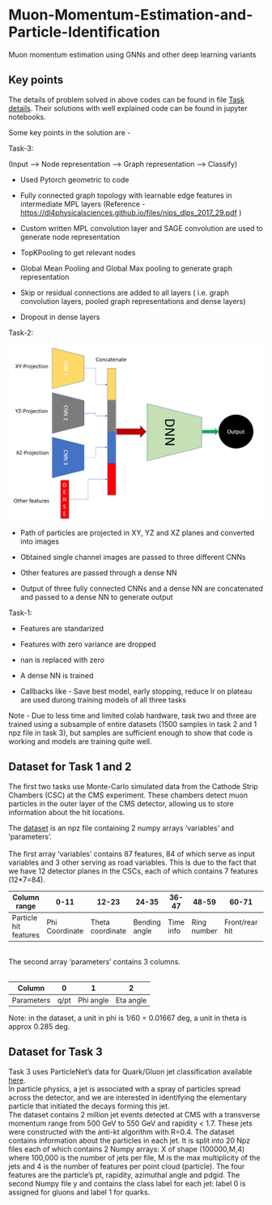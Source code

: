 # Muon-Momentum-Estimation-and-Particle-Identification
Muon momentum estimation using GNNs and other deep learning variants

## Key points
The details of problem solved in above codes can be found in file [Task details](https://github.com/PRATEEKKUMARAGNIHOTRI/Muon-Momentum-Estimation-and-Particle-Identification/blob/master/Task%20details.pdf). Their solutions with well explained code can be found in jupyter notebooks.

Some key points in the solution are -

Task-3:

(Input --> Node representation --> Graph representation --> Classify)

+ Used Pytorch geometric to code

+ Fully connected graph topology with learnable edge features in intermediate MPL layers (Reference - https://dl4physicalsciences.github.io/files/nips_dlps_2017_29.pdf )

+ Custom written MPL convolution layer and SAGE convolution are used to generate node representation

+ TopKPooling to get relevant nodes

+ Global Mean Pooling and Global Max pooling to generate graph representation

+ Skip or residual connections are added to all layers ( i.e. graph convolution layers, pooled graph representations and dense layers)

+ Dropout in dense layers

Task-2:

![Attached image](https://github.com/PRATEEKKUMARAGNIHOTRI/Muon-Momentum-Estimation-and-Particle-Identification/blob/master/raw/Model%20Architecture%20Task2.PNG)

+ Path of particles are projected in XY, YZ and XZ planes and converted into images

+ Obtained single channel images are passed to three different CNNs

+ Other features are passed through a dense NN

+ Output of three fully connected CNNs and a dense NN are concatenated and passed to a dense NN to generate output

Task-1:

+ Features are standarized

+ Features with zero variance are dropped

+ nan is replaced with zero

+ A dense NN is trained

+ Callbacks like - Save best model, early stopping, reduce lr on plateau are used durong training models of all three tasks

Note - Due to less time and limited colab hardware, task two and three are trained using a subsample of entire datasets (1500 samples in task 2 and 1 npz file in task 3), but samples are sufficient enough to show that code is working and models are training quite well.

## Dataset for Task 1 and 2
The first two tasks use Monte-Carlo simulated data from the Cathode Strip Chambers (CSC) at the CMS experiment.
These chambers detect muon particles in the outer layer of the CMS detector, allowing us to store information about the hit locations.<br>

The [dataset](https://www.dropbox.com/s/c1pzdacnzhvi6pm/histos_tba.20.npz?dl=0) is an npz file containing 2 numpy arrays ‘variables’ and ‘parameters’. <br><br>The first array ‘variables’ contains 87 features, 84 of which serve as input variables and 3 other serving as road variables. This is due to the fact that we have 12 detector planes in the CSCs, each of which contains 7 features (12*7=84).

Column range | 0-11 | 12-23 | 24-35 | 36-47 | 48-59 | 60-71 | 72-83 | 84 | 85 | 86
--- | --- | --- | --- |--- |--- |--- |--- |--- |--- |--- 
Particle hit features | Phi Coordinate | Theta coordinate | Bending angle | Time info | Ring number | Front/rear hit | Mask | Pattern straightness | Zone | Median theta 

<br>
The second array ‘parameters’ contains 3 columns.<br><br>

Column | 0 | 1 | 2 
--- | --- | --- | ---
Parameters | q/pt | Phi angle | Eta angle

Note: in the dataset, a unit in phi is 1/60 = 0.01667 deg, a unit in theta is approx 0.285 deg.

## Dataset for Task 3
Task 3 uses ParticleNet’s data for Quark/Gluon jet classification available [here](https://zenodo.org/record/3164691#.Xk1VwS2B1QI).<br> 
In particle physics, a jet is associated with a spray of particles spread across the detector, and we are interested in identifying the elementary particle that initiated the decays forming this jet. <br> The dataset contains 2 million jet events detected at CMS with a transverse momentum range from 500 GeV to 550 GeV and rapidity < 1.7. These jets were constructed with the anti-kt algorithm with R=0.4. The dataset contains information about the particles in each jet. It is split into 20 Npz files  each of which contains 2 Numpy arrays: X of shape (100000,M,4) where 100,000 is the number of jets per file,  M is the max multiplicity of the jets and 4 is the number of features per point cloud (particle). The four features are the particle’s pt, rapidity, azimuthal angle and pdgid. The second Numpy file y and contains the class label for each jet: label 0 is assigned for gluons and label 1 for quarks.  

